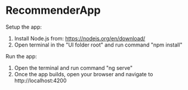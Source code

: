 # RecommenderApp

Setup the app:

1. Install Node.js from: https://nodejs.org/en/download/
2. Open terminal in the "UI folder root" and run command "npm install"

Run the app:

1. Open the terminal and run command "ng serve"
2. Once the app builds, open your browser and navigate to http://localhost:4200
